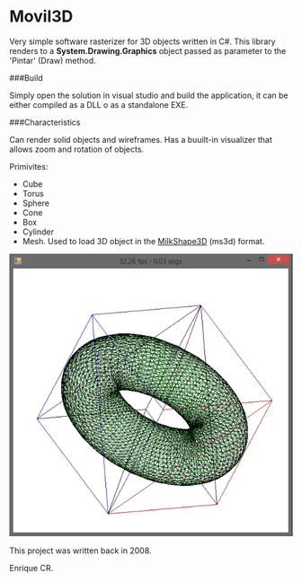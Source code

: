Movil3D
=======

Very simple software rasterizer for 3D objects written in C#. This library renders to a **System.Drawing.Graphics** object passed as parameter to the 'Pintar' (Draw) method.

###Build

Simply open the solution in visual studio and build the application, it can be either compiled as a DLL o as a standalone EXE.

###Characteristics

Can render solid objects and wireframes. Has a buuilt-in visualizer that allows zoom and rotation of objects.

Primivites:
* Cube
* Torus
* Sphere
* Cone
* Box
* Cylinder
* Mesh. Used to load 3D object in the [MilkShape3D](http://www.milkshape3d.com/) (ms3d) format.


![Screenshot](https://raw.githubusercontent.com/niofis/Movil3D/master/screenshot.png)


This project was written back in 2008.

Enrique CR.


